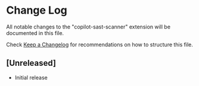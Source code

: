 # Change Log

All notable changes to the "copilot-sast-scanner" extension will be documented in this file.

Check [Keep a Changelog](http://keepachangelog.com/) for recommendations on how to structure this file.

## [Unreleased]

- Initial release
